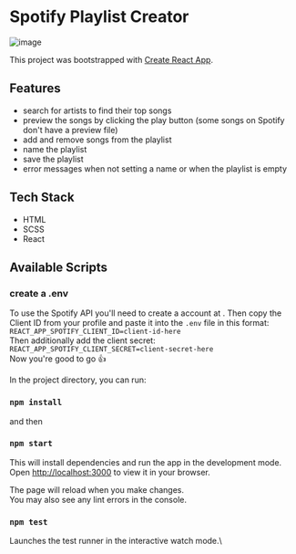 # Spotify Playlist Creator
![image](https://github.com/user-attachments/assets/2f234d1d-c9d3-4def-90e7-6784cc65b87a)


This project was bootstrapped with [Create React App](https://github.com/facebook/create-react-app).

## Features
- search for artists to find their top songs
- preview the songs by clicking the play button (some songs on Spotify don't have a preview file)
- add and remove songs from the playlist
- name the playlist
- save the playlist
- error messages when not setting a name or when the playlist is empty

## Tech Stack
- HTML
- SCSS
- React

## Available Scripts

### create a .env
To use the Spotify API you'll need to create a account at [](https://developer.spotify.com/). Then copy the Client ID from your profile and paste it into the `.env` file in this format:\
`REACT_APP_SPOTIFY_CLIENT_ID=client-id-here`\
Then additionally add the client secret:\
`REACT_APP_SPOTIFY_CLIENT_SECRET=client-secret-here`\
Now you're good to go 👍

In the project directory, you can run:

### `npm install`
and then
### `npm start`

This will install dependencies and run the app in the development mode.\
Open [http://localhost:3000](http://localhost:3000) to view it in your browser.

The page will reload when you make changes.\
You may also see any lint errors in the console.

### `npm test`

Launches the test runner in the interactive watch mode.\


